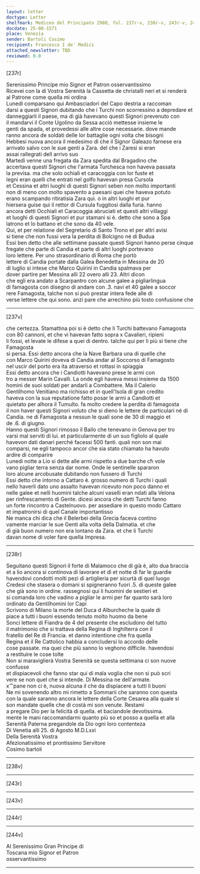 ```yaml
---
layout: letter
doctype: Letter
shelfmark: Mediceo del Principato 2980, fol. 237r-v, 238r-v, 243r-v, 244r-v
docdate: 25-08-1571
place: Venezia
sender: Bartoli Cosimo
recipient: Francesco I de' Medici
attached_newsletter: TBD
reviewed: 0.0
---
```


[237r]  
  
  
Serenissimo Principe mio Signor et Patron osservantissimo  
Ricevei con la di Vostra Serenità  la Cassetta de christalli neri et si renderà  
al Patrone come quella mi ordina  
Lunedì comparsano qui Ambasciadori del Capo destria a raccoman  
darsi a questi Signori dubitando che i Turchi non scorressino a depredare et  
danneggiarli il paese, ma di già havevano questi Signori prevenuto con  
il mandarvi il Conte Ugolino da Sessa acciò mettesse insieme le  
genti da spada, et provedessi alle altre cose necessarie. dove mande  
ranno ancora de soldati delle lor battaglie ogni volta che bisogni  
Hebbesi nuova ancora il medesimo dì che il Signor Galeazo farnese era  
arrivato salvo con le sue genti a Zara. del che i Zaresi si eran  
assai rallegrati dell arrivo suo  
Martedì venne una fregata da Zara spedita dal Bragadino che  
accertava questi Signori che l'armata Turchesca non haveva passata  
la previsa. ma che solo ochiali et caracoggia con lor fuste et  
legni eran quelli che entrati nel golfo havevan presa Cursola  
et Cessina et altri luoghi di questi Signori seben non molto importanti  
non di meno con molto spavento a paesani quei che haveva potuto  
erano scampando ritiratisia Zara qui. o in altri luoghi et pur  
hiersera guise qui il rettor di Cursula fuggitosi dalla furia. hanno  
ancora detti Occhiali et Caracoggia abruciati et questi altri villaggi  
et luoghi di questi Signori et pur stamani si è. detto che sono a Spa  
latrono et lo battano et che sono da 40 vele.  
Qui, et per relatione del Segretario di Santo Trono et per altri avisi  
si tiene che non fussi vera la perdita di Bolcigno né di Budua  
Essi ben detto che alle settimane passate questi Signori hanno perse cinque  
fregate che parte di Candia et parte di altri luoghi portevano  
loro lettere. Per uno strasordinario di Roma che portò  
lettere di Candia portate dalla Galea Benedetta in Messina de 20  
di luglio si intese che Marco Quirini in Candia spalmava per  
dover partire per Messina alli 22 overo alli 23. Altri dicon  
che egli era andato a Scarpantro con alcune galee a pigliarlingua  
di famagosta con disegno di andare con .3. navi et 40 galee a soccor  
rere Famagosta, talche non si può prestar intera fede alle di  
verse lettere che qui sono. anzi pare che arrechino più tosto confusione che  
  
---  

[237v]  
  
  
che certezza. Stamattina poi si è detto che li Turchi battevano Famagosta  
con 80 cannoni, et che vi havevan fatto sopra x Cavalieri, ripieni  
li fossi, et levate le difese a quei di dentro. talche qui per li più si tiene che Famagosta  
si persa. Essi detto ancora che la Nave Barbara una di quelle che  
con Marco Quirini doveva di Candia andar al Soccorso di Famagosto  
nel uscir del porto era ita atraverso et rottasi in spiaggia  
Essi detto ancora che i Candiotti havevano prese le armi con  
tro a messer Marin Cavalli. La onde egli haveva messi insieme da 1500  
homini de suoi soldati per andarli a Combattere. Ma il Calerio  
Gentilhomo Venitiano ma richisso et in quell'Isola di gran credito  
haveva con la sua reputatione fatto posar le armi a Candiotti et  
quietato per alhora il Tumulto. fa molto credere la perdita di famagosta  
il non haver questi Signori voluto che si dieno le lettere de particulari né di  
Candia. ne di Famagosta a nessun le quali sone de 30 di maggio et  
de .6. di giugno.  
Hanno questi Signori rimosso il Bailo che tenevano in Genova per tro  
varsi mal serviti di lui. et particularmente di un suo figliolo al quale  
havevon dati danari perché facessi 500 fanti. quali non son mai  
comparsi, ne egli tampoco ancor che sia stato chiamato ha havuto  
ardire di comparire  
Lunedi notte a Lio si dette alle armi rispetto a due barche cħ vole  
vano pigliar terra senza dar nome. Onde le sentinelle spararon  
loro alcune arcobusate dubitando non fussero di Turchi  
Essi detto che intorno a Cattaro è. grosso numero di Turchi i quali  
nello haverli dato uno assalto havevan ricevuto non poco danno et  
nelle galee et nelli huomini talche alcuni vaselli eran ndati alla Velona  
per rinfrescamento di Gente. dicesi ancora che detti Turchi fanno  
un forte rincontro a Castelnuovo. per assediare in questo modo Cattaro  
et impatronirsi di quel Canale importantisso  
Ne manca chi dica che il Belerbei della Grecia faceva contino  
vamente marciar le sue Genti alla volta della Dalmatia. et che  
di già buon numero non era lontano da Zara. et che li Turchi  
davan nome di voler fare quella Impresa.  
  
---  

[238r]  
  
  
Seguitano questi Signori il forte di Malamoco che di già è, alto dua braccia  
et a lio ancora si continova di lavorare et dì et notte di far le guardie  
havendovi condotti molti pezi di artiglieria per sicurtà di quel luogo  
Credesi che stasera o domani si spigneranno fuori .5. di queste galee  
che già sono in ordine. rassegnosi qui li huomini de sestieri et  
si comanda loro che vadino a pigliar le armi per far quanto sarà loro  
ordinato da Gentilhomini lor Capi  
Scrivono di Milano la morte del Duca d Alburcheche la quale di  
piace a tutti i buoni essendo tenuto molto huomo da bene  
Sonci lettere di Fiandra de 4 del presente che escludono del tutto  
il matrimonio che si trattava della Regina di Inghilterra con il  
fratello del Re di Francia. et danno intentione che fra quella  
Regina et il Re Cattolico habbia a concludersi lo accordo delle  
cose passate. ma quei che più sanno lo veghono difficile. havendosi  
a restituire le cose tolte  
Non si maraviglierà Vostra Serenità se questa settimana ci son nuove confusse  
et dispiacevoli che fanno star qui di mala voglia che non si può scri  
vere se non quel che si intende. Di Messina ne dell'armate.  
x⁀pane non ci è, nuova alcuna il che da dispiacere a tutti li buoni  
Ne mi sovenendo altro mi rimetto a Sommarii che saranno con questa  
con la quale saranno ancora le lettere della Corte Cesarea alla quale si  
son mandate quelle che di costà mi son venute. Restami  
a pregare Dio per la felicità di quella. et baciandole devotissima.  
mente le mani raccomandarmi quanto più so et posso a quella et alla  
Serenità Paterna pregandole da Dio ogni loro contenteza  
Di Venetia alli 25. di Agosto M.D.Lxxi  
Della Serenità Vostra  
Afezionatissimo et prontissimo Servitore  
Cosimo bartoli  
  
---  

[238v]  
  
  
  
---  

[243r]  
  
  
  
---  

[243v]  
  
  
  
---  

[244r]  
  
  
  
---  

[244v]  
  
  
Al Serenissimo Gran Principe di  
Toscana mio Signor et Patron  
osservantissimo  
  
---  

